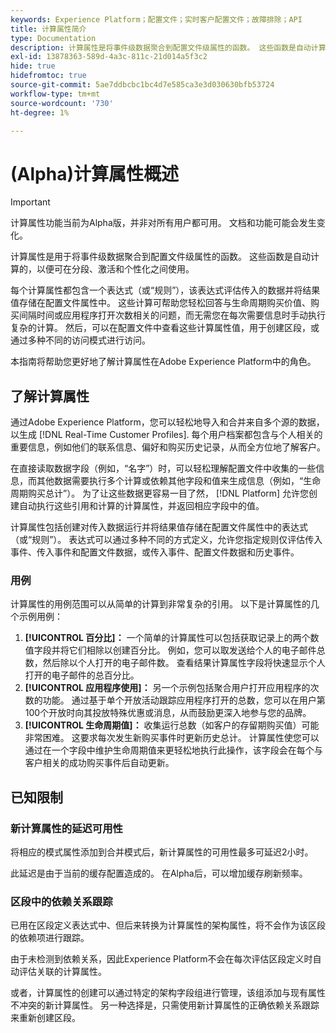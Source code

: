 ```yaml
---
keywords: Experience Platform；配置文件；实时客户配置文件；故障排除；API
title: 计算属性简介
type: Documentation
description: 计算属性是将事件级数据聚合到配置文件级属性的函数。 这些函数是自动计算的，以便可在分段、激活和个性化之间使用。
exl-id: 13878363-589d-4a3c-811c-21d014a5f3c2
hide: true
hidefromtoc: true
source-git-commit: 5ae7ddbcbc1bc4d7e585ca3e3d030630bfb53724
workflow-type: tm+mt
source-wordcount: '730'
ht-degree: 1%

---
```


# (Alpha)计算属性概述

>[!IMPORTANT]
>
>计算属性功能当前为Alpha版，并非对所有用户都可用。 文档和功能可能会发生变化。

计算属性是用于将事件级数据聚合到配置文件级属性的函数。 这些函数是自动计算的，以便可在分段、激活和个性化之间使用。

每个计算属性都包含一个表达式（或“规则”），该表达式评估传入的数据并将结果值存储在配置文件属性中。 这些计算可帮助您轻松回答与生命周期购买价值、购买间隔时间或应用程序打开次数相关的问题，而无需您在每次需要信息时手动执行复杂的计算。 然后，可以在配置文件中查看这些计算属性值，用于创建区段，或通过多种不同的访问模式进行访问。

本指南将帮助您更好地了解计算属性在Adobe Experience Platform中的角色。

## 了解计算属性

通过Adobe Experience Platform，您可以轻松地导入和合并来自多个源的数据，以生成 [!DNL Real-Time Customer Profiles]. 每个用户档案都包含与个人相关的重要信息，例如他们的联系信息、偏好和购买历史记录，从而全方位地了解客户。

在直接读取数据字段（例如，“名字”）时，可以轻松理解配置文件中收集的一些信息，而其他数据需要执行多个计算或依赖其他字段和值来生成信息（例如，“生命周期购买总计”）。 为了让这些数据更容易一目了然， [!DNL Platform] 允许您创建自动执行这些引用和计算的计算属性，并返回相应字段中的值。

计算属性包括创建对传入数据运行并将结果值存储在配置文件属性中的表达式（或“规则”）。 表达式可以通过多种不同的方式定义，允许您指定规则仅评估传入事件、传入事件和配置文件数据，或传入事件、配置文件数据和历史事件。

### 用例

计算属性的用例范围可以从简单的计算到非常复杂的引用。 以下是计算属性的几个示例用例：

1. **[!UICONTROL 百分比]：** 一个简单的计算属性可以包括获取记录上的两个数值字段并将它们相除以创建百分比。 例如，您可以取发送给个人的电子邮件总数，然后除以个人打开的电子邮件数。 查看结果计算属性字段将快速显示个人打开的电子邮件的总百分比。
1. **[!UICONTROL 应用程序使用]：** 另一个示例包括聚合用户打开应用程序的次数的功能。 通过基于单个开放活动跟踪应用程序打开的总数，您可以在用户第100个开放时向其投放特殊优惠或消息，从而鼓励更深入地参与您的品牌。
1. **[!UICONTROL 生命周期值]：** 收集运行总数（如客户的存留期购买值）可能非常困难。 这要求每次发生新购买事件时更新历史总计。 计算属性使您可以通过在一个字段中维护生命周期值来更轻松地执行此操作，该字段会在每个与客户相关的成功购买事件后自动更新。

## 已知限制

### 新计算属性的延迟可用性

将相应的模式属性添加到合并模式后，新计算属性的可用性最多可延迟2小时。

此延迟是由于当前的缓存配置造成的。 在Alpha后，可以增加缓存刷新频率。

### 区段中的依赖关系跟踪

已用在区段定义表达式中、但后来转换为计算属性的架构属性，将不会作为该区段的依赖项进行跟踪。

由于未检测到依赖关系，因此Experience Platform不会在每次评估区段定义时自动评估关联的计算属性。

或者，计算属性的创建可以通过特定的架构字段组进行管理，该组添加与现有属性不冲突的新计算属性。 另一种选择是，只需使用新计算属性的正确依赖关系跟踪来重新创建区段。
